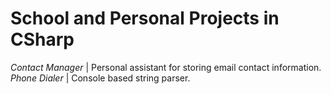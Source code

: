 # School and Personal Projects in CSharp

_Contact Manager_ | Personal assistant for storing email contact information.
_Phone Dialer_ | Console based string parser.

